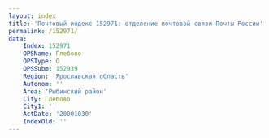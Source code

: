 ```yaml
---
layout: index
title: 'Почтовый индекс 152971: отделение почтовой связи Почты России'
permalink: /152971/
data:
    Index: 152971
    OPSName: Глебово
    OPSType: О
    OPSSubm: 152939
    Region: 'Ярославская область'
    Autonom: ''
    Area: 'Рыбинский район'
    City: Глебово
    City1: ''
    ActDate: '20001030'
    IndexOld: ''
---
```

